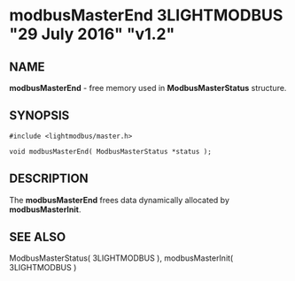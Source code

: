 # modbusMasterEnd 3LIGHTMODBUS "29 July 2016" "v1.2"

## NAME
**modbusMasterEnd** - free memory used in **ModbusMasterStatus** structure.

## SYNOPSIS
`#include <lightmodbus/master.h>`

`void modbusMasterEnd( ModbusMasterStatus *status );`

## DESCRIPTION
The **modbusMasterEnd** frees data dynamically allocated by **modbusMasterInit**.

## SEE ALSO
ModbusMasterStatus( 3LIGHTMODBUS ), modbusMasterInit( 3LIGHTMODBUS )
